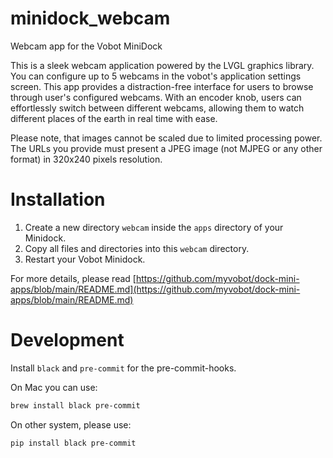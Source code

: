 # minidock_webcam
Webcam app for the Vobot MiniDock

This is a sleek webcam application powered by the LVGL graphics library.
You can configure up to 5 webcams in the vobot's application settings screen.
This app provides a distraction-free interface for users to browse through 
user's configured webcams. With an encoder knob, users can effortlessly 
switch between different webcams, allowing them to 
watch different places of the earth in real time with ease.

Please note, that images cannot be scaled due to limited processing power. The URLs you provide must 
present a JPEG image (not MJPEG or any other format) in 320x240 pixels resolution.

# Installation

1. Create a new directory `webcam` inside the `apps` directory of your Minidock.
2. Copy all files and directories into this `webcam` directory.
3. Restart your Vobot Minidock.

For more details, please read [https://github.com/myvobot/dock-mini-apps/blob/main/README.md](https://github.com/myvobot/dock-mini-apps/blob/main/README.md)

# Development

Install `black` and `pre-commit` for the pre-commit-hooks.

On Mac you can use:
```bash
brew install black pre-commit
```

On other system, please use:
```bash
pip install black pre-commit
```


